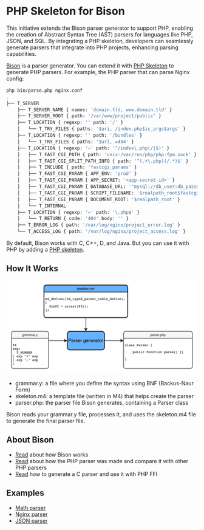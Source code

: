 # PHP Skeleton for Bison

This initiative extends the Bison parser generator to support PHP, enabling the creation of Abstract Syntax Tree (AST) parsers for languages like PHP, JSON, and SQL. 
By integrating a PHP skeleton, developers can seamlessly generate parsers that integrate into PHP projects, enhancing parsing capabilities.

[Bison](https://en.wikipedia.org/wiki/GNU_Bison) is a parser generator.
You can extend it with [PHP Skeleton](https://github.com/mrsuh/php-bison-skeleton) to generate PHP parsers.
For example, the PHP parser that can parse Nginx config:

```bash
php bin/parse.php nginx.conf
.
├── T_SERVER
    ├── T_SERVER_NAME { names: 'domain.tld, www.domain.tld' }
    ├── T_SERVER_ROOT { path: '/var/www/project/public' }
    ├── T_LOCATION { regexp: '' path: '/' }
    │   └── T_TRY_FILES { paths: '$uri, /index.php$is_args$args' }
    ├── T_LOCATION { regexp: '' path: '/bundles' }
    │   └── T_TRY_FILES { paths: '$uri, =404' }
    ├── T_LOCATION { regexp: '~' path: '^/index\.php(/|$)' }
    │   ├── T_FAST_CGI_PATH { path: 'unix:/var/run/php/php-fpm.sock' }
    │   ├── T_FAST_CGI_SPLIT_PATH_INFO { path: '^(.+\.php)(/.*)$' }
    │   ├── T_INCLUDE { path: 'fastcgi_params' }
    │   ├── T_FAST_CGI_PARAM { APP_ENV: 'prod' }
    │   ├── T_FAST_CGI_PARAM { APP_SECRET: '<app-secret-id>' }
    │   ├── T_FAST_CGI_PARAM { DATABASE_URL: '"mysql://db_user:db_pass@host:3306/db_name"' }
    │   ├── T_FAST_CGI_PARAM { SCRIPT_FILENAME: '$realpath_root$fastcgi_script_name' }
    │   ├── T_FAST_CGI_PARAM { DOCUMENT_ROOT: '$realpath_root' }
    │   └── T_INTERNAL
    ├── T_LOCATION { regexp: '~' path: '\.php$' }
    │   └── T_RETURN { code: '404' body: '' }
    ├── T_ERROR_LOG { path: '/var/log/nginx/project_error.log' }
    └── T_ACCESS_LOG { path: '/var/log/nginx/project_access.log' }
```

By default, Bison works with C, C++, D, and Java. But you can use it with PHP by adding a [PHP skeleton](https://github.com/mrsuh/php-bison-skeleton).

## How It Works

![](./images/flow.webp)

* grammar.y: a file where you define the syntax using BNF (Backus-Naur Form)
* skeleton.m4: a template file (written in M4) that helps create the parser
* parser.php: the parser file Bison generates, containing a Parser class

Bison reads your grammar.y file, processes it, and uses the skeleton.m4 file to generate the final parser file.

## About Bison

* [Read](/articles/2023/php-skeleton-for-bison/) about how Bison works
* [Read](/articles/2023/how-i-wrote-php-skeleton-for-bison/) about how the PHP parser was made and compare it with other PHP parsers
* [Read](/articles/2022/parsing-with-php-bison-and-re2c/) how to generate a C parser and use it with PHP FFI

## Examples

* [Math parser](/articles/2023/ast-parser-with-php-and-bison/)
* [Nginx parser](/articles/2023/nginx-parser-with-php-and-bison/)
* [JSON parser](/articles/2023/json-parser-with-php-and-bison/)
